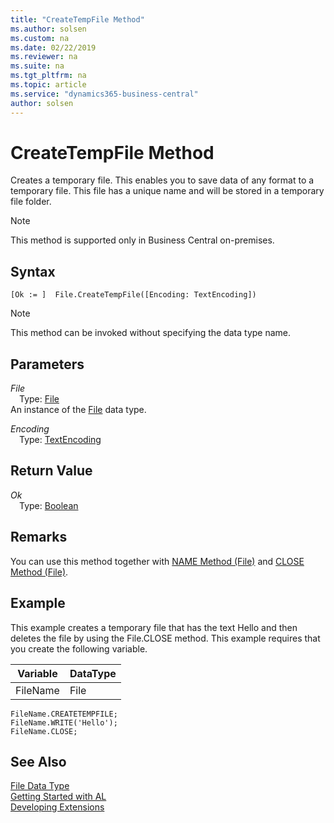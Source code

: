 ```yaml
---
title: "CreateTempFile Method"
ms.author: solsen
ms.custom: na
ms.date: 02/22/2019
ms.reviewer: na
ms.suite: na
ms.tgt_pltfrm: na
ms.topic: article
ms.service: "dynamics365-business-central"
author: solsen
---
```

[//]: # (START>DO_NOT_EDIT)
[//]: # (IMPORTANT:Do not edit any of the content between here and the END>DO_NOT_EDIT.)
[//]: # (Any modifications should be made in the .xml files in the ModernDev repo.)
# CreateTempFile Method
Creates a temporary file. This enables you to save data of any format to a temporary file. This file has a unique name and will be stored in a temporary file folder.

> [!NOTE]
> This method is supported only in Business Central on-premises.

## Syntax
```
[Ok := ]  File.CreateTempFile([Encoding: TextEncoding])
```
> [!NOTE]  
> This method can be invoked without specifying the data type name.  
## Parameters
*File*  
&emsp;Type: [File](file-data-type.md)  
An instance of the [File](file-data-type.md) data type.  

*Encoding*  
&emsp;Type: [TextEncoding](../textencoding/textencoding-option.md)  
  


## Return Value
*Ok*  
&emsp;Type: [Boolean](../boolean/boolean-data-type.md)  
  


[//]: # (IMPORTANT: END>DO_NOT_EDIT)

## Remarks  
 You can use this method together with [NAME Method \(File\)](../../methods-auto/file/file-name-method.md) and [CLOSE Method \(File\)](../../methods-auto/file/file-close-method.md).  
  
## Example  
 This example creates a temporary file that has the text Hello and then deletes the file by using the File.CLOSE method. This example requires that you create the following variable.  
  
|Variable|DataType|  
|--------------|--------------|  
|FileName|File|  
  
```  
FileName.CREATETEMPFILE;  
FileName.WRITE('Hello');  
FileName.CLOSE;  
```  
  
## See Also
[File Data Type](file-data-type.md)  
[Getting Started with AL](../../devenv-get-started.md)  
[Developing Extensions](../../devenv-dev-overview.md)